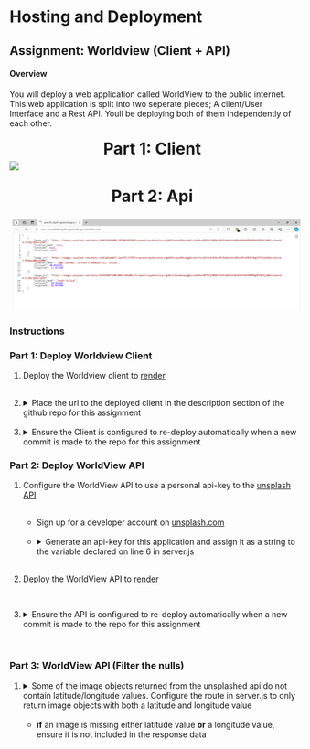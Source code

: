 # Hosting and Deployment

## Assignment: Worldview (Client + API)

#### Overview
You will deploy a web application called WorldView to the public internet. This web application is split into two seperate pieces; A client/User Interface and a Rest API. Youll be deploying both of them independently of each other.

<div style="display: flex; flex-direction: column; justify-content: center;  align-items: center;
">  <div>
    <h1 style="margin-right: 1%; margin-top: 1%; text-align: center; margin-bottom: 0px;" >Part 1: Client</h1>
    

   <img src="./Example/Part1.gif" style="margin-right: 1%; margin-top: 1%;" /> 
   <h1 style="margin-right: 1%; margin-top: 5%; text-align:center" >Part 2: Api</h1>
   <img src="./Example/Part2.png"  style="margin-left: 1%; margin-top: 1%;" />
  </div>
</div>


### Instructions



### **Part 1: Deploy Worldview Client**
1. Deploy the Worldview client to [render](https://render.com/)
   
   <br>
   
2. <details>
    <summary>Place the url to the deployed client in the description section of the github repo for this assignment</summary>
    <br>
      <img src="./Example/Part1.png" width=400/>
    </details>

   <br>

3. <details>
        <summary>Ensure the Client is configured to re-deploy automatically when a new commit is made to the repo for this assignment</summary>
        <br>
          <img src="./Example/Part1-2.png"/>
      </details>



### **Part 2: Deploy WorldView API**

1. Configure the WorldView API to use a personal api-key to the [unsplash API](https://unsplash.com/documentation#get-a-random-photo)

      <br>

     - Sign up for a developer account on [unsplash.com](https://unsplash.com/developers)
      
      <br>

     - <details>
        <summary>Generate an api-key for this application and assign it as a string to the variable declared on line 6 in server.js</summary>
        <br>
          <img src="./Example/Part2-1.png" width=400/>
      </details>
      
      <br>


2. Deploy the WorldView API to [render](https://render.com/)

<br>


3. <details>
        <summary>Ensure the API is configured to re-deploy automatically when a new commit is made to the repo for this assignment</summary>
        <br>
          <img src="./Example/Part1-2.png"/>
      </details>

<br>

### **Part 3: WorldView API (Filter the nulls)**

1.  <details>
        <summary>Some of the image objects returned from the unsplashed api do not contain latitude/longitude values. Configure the route in server.js to only return image objects with both a latitude and longitude value </summary>
        <br>
          <img src="./Example/Part3.png"/>
      </details>
      <br>
      
      - **if** an image is missing either latitude value **or** a longitude value, ensure it is not included in the response data

